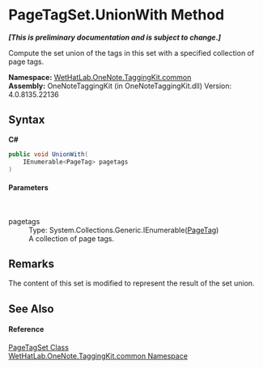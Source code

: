 # PageTagSet.UnionWith Method 
 _**\[This is preliminary documentation and is subject to change.\]**_

Compute the set union of the tags in this set with a specified collection of page tags.

**Namespace:**&nbsp;<a href="bcdbab9c-63d1-48a4-6937-af53fb8d9a55.md">WetHatLab.OneNote.TaggingKit.common</a><br />**Assembly:**&nbsp;OneNoteTaggingKit (in OneNoteTaggingKit.dll) Version: 4.0.8135.22136

## Syntax

**C#**<br />
``` C#
public void UnionWith(
	IEnumerable<PageTag> pagetags
)
```


#### Parameters
&nbsp;<dl><dt>pagetags</dt><dd>Type: System.Collections.Generic.IEnumerable(<a href="81c6e496-d51e-9c76-3ed6-ab5e11c9381c.md">PageTag</a>)<br />A collection of page tags.</dd></dl>

## Remarks
The content of this set is modified to represent the result of the set union.

## See Also


#### Reference
<a href="554491c7-28c3-9873-8c41-84e47e982ada.md">PageTagSet Class</a><br /><a href="bcdbab9c-63d1-48a4-6937-af53fb8d9a55.md">WetHatLab.OneNote.TaggingKit.common Namespace</a><br />